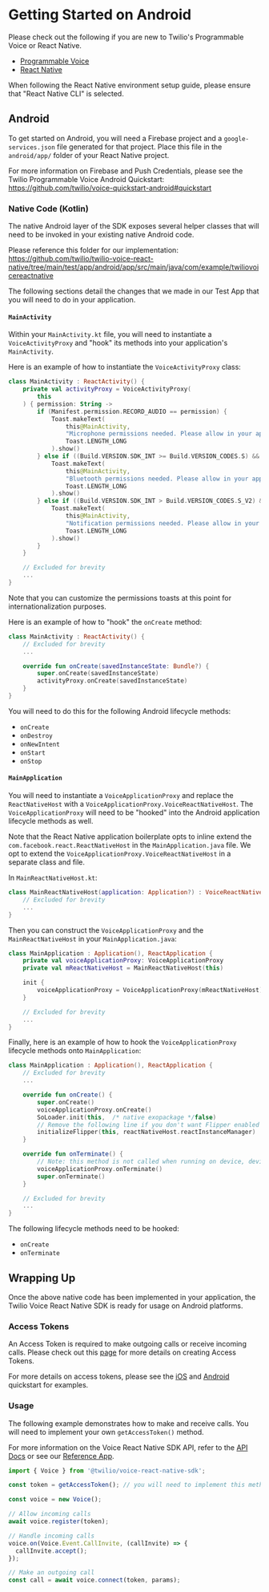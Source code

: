 # Getting Started on Android
Please check out the following if you are new to Twilio's Programmable Voice or React Native.

- [Programmable Voice](https://www.twilio.com/docs/voice/sdks)
- [React Native](https://reactnative.dev/docs/getting-started)

When following the React Native environment setup guide, please ensure that "React Native CLI" is selected.

## Android
To get started on Android, you will need a Firebase project and a `google-services.json` file generated for that project. Place this file in the `android/app/` folder of your React Native project.

For more information on Firebase and Push Credentials, please see the Twilio Programmable Voice Android Quickstart:
https://github.com/twilio/voice-quickstart-android#quickstart

### Native Code (Kotlin)
The native Android layer of the SDK exposes several helper classes that will need to be invoked in your existing native Android code.

Please reference this folder for our implementation:
https://github.com/twilio/twilio-voice-react-native/tree/main/test/app/android/app/src/main/java/com/example/twiliovoicereactnative

The following sections detail the changes that we made in our Test App that you will need to do in your application.

#### `MainActivity`
Within your `MainActivity.kt` file, you will need to instantiate a `VoiceActivityProxy` and "hook" its methods into your application's `MainActivity`.

Here is an example of how to instantiate the `VoiceActivityProxy` class:
```kotlin
class MainActivity : ReactActivity() {
    private val activityProxy = VoiceActivityProxy(
        this
    ) { permission: String ->
        if (Manifest.permission.RECORD_AUDIO == permission) {
            Toast.makeText(
                this@MainActivity,
                "Microphone permissions needed. Please allow in your application settings.",
                Toast.LENGTH_LONG
            ).show()
        } else if ((Build.VERSION.SDK_INT >= Build.VERSION_CODES.S) && (Manifest.permission.BLUETOOTH_CONNECT == permission)) {
            Toast.makeText(
                this@MainActivity,
                "Bluetooth permissions needed. Please allow in your application settings.",
                Toast.LENGTH_LONG
            ).show()
        } else if ((Build.VERSION.SDK_INT > Build.VERSION_CODES.S_V2) && (Manifest.permission.POST_NOTIFICATIONS == permission)) {
            Toast.makeText(
                this@MainActivity,
                "Notification permissions needed. Please allow in your application settings.",
                Toast.LENGTH_LONG
            ).show()
        }
    }

    // Excluded for brevity
    ...
}
```

Note that you can customize the permissions toasts at this point for internationalization purposes.

Here is an example of how to "hook" the `onCreate` method:
```kotlin
class MainActivity : ReactActivity() {
    // Excluded for brevity
    ...

    override fun onCreate(savedInstanceState: Bundle?) {
        super.onCreate(savedInstanceState)
        activityProxy.onCreate(savedInstanceState)
    }
}
```

You will need to do this for the following Android lifecycle methods:
  - `onCreate`
  - `onDestroy`
  - `onNewIntent`
  - `onStart`
  - `onStop`

#### `MainApplication`
You will need to instantiate a `VoiceApplicationProxy` and replace the `ReactNativeHost` with a `VoiceApplicationProxy.VoiceReactNativeHost`. The `VoiceApplicationProxy` will need to be "hooked" into the Android application lifecycle methods as well.

Note that the React Native application boilerplate opts to inline extend the `com.facebook.react.ReactNativeHost` in the `MainApplication.java` file. We opt to extend the `VoiceApplicationProxy.VoiceReactNativeHost` in a separate class and file.

In `MainReactNativeHost.kt`:

```kotlin
class MainReactNativeHost(application: Application?) : VoiceReactNativeHost(application) {
    // Excluded for brevity
    ...
}
```

Then you can construct the `VoiceApplicationProxy` and the `MainReactNativeHost` in your `MainApplication.java`:

```kotlin
class MainApplication : Application(), ReactApplication {
    private val voiceApplicationProxy: VoiceApplicationProxy
    private val mReactNativeHost = MainReactNativeHost(this)

    init {
        voiceApplicationProxy = VoiceApplicationProxy(mReactNativeHost)
    }

    // Excluded for brevity
    ...
}
```

Finally, here is an example of how to hook the `VoiceApplicationProxy` lifecycle methods onto `MainApplication`:

```kotlin
class MainApplication : Application(), ReactApplication {
    // Excluded for brevity
    ...

    override fun onCreate() {
        super.onCreate()
        voiceApplicationProxy.onCreate()
        SoLoader.init(this,  /* native exopackage */false)
        // Remove the following line if you don't want Flipper enabled
        initializeFlipper(this, reactNativeHost.reactInstanceManager)
    }

    override fun onTerminate() {
        // Note: this method is not called when running on device, devies just kill the process.
        voiceApplicationProxy.onTerminate()
        super.onTerminate()
    }

    // Excluded for brevity
    ...
}
```

The following lifecycle methods need to be hooked:
  - `onCreate`
  - `onTerminate`

## Wrapping Up
Once the above native code has been implemented in your application, the Twilio Voice React Native SDK is ready for usage on Android platforms.

### Access Tokens
An Access Token is required to make outgoing calls or receive incoming calls. Please check out this [page](https://www.twilio.com/docs/iam/access-tokens#create-an-access-token-for-voice) for more details on creating Access Tokens.

For more details on access tokens, please see the [iOS](https://github.com/twilio/voice-quickstart-ios) and [Android](https://github.com/twilio/voice-quickstart-android) quickstart for examples.

### Usage
The following example demonstrates how to make and receive calls. You will need to implement your own `getAccessToken()` method.

For more information on the Voice React Native SDK API, refer to the [API Docs](https://github.com/twilio/twilio-voice-react-native/blob/latest/docs/api/voice-react-native-sdk.md) or see our [Reference App](https://github.com/twilio/twilio-voice-react-native-app).

```ts
import { Voice } from '@twilio/voice-react-native-sdk';

const token = getAccessToken(); // you will need to implement this method for your use case

const voice = new Voice();

// Allow incoming calls
await voice.register(token);

// Handle incoming calls
voice.on(Voice.Event.CallInvite, (callInvite) => {
  callInvite.accept();
});

// Make an outgoing call
const call = await voice.connect(token, params);
```
